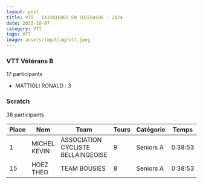 ```yaml
---
layout: post
title: VTT - TAISNIERES EN THIERACHE - 2024
date: 2023-10-07
category: VTT
tags: VTT
image: assets/img/blog/vtt.jpeg
---
```


### VTT Vétérans B
17 participants
- MATTIOLI RONALD : 3

### Scratch
38 participants

| Place | Nom | Team | Tours | Catégorie | Temps |
|---|---|---|---|---|---|
| 1 | MICHEL KEVIN | ASSOCIATION CYCLISTE BELLAINGEOISE | 9 | Seniors A | 0:38:53 | | 2 | RIVART ADRIEN | ASSOCIATION CYCLISTE BELLAINGEOISE | 9 | Seniors A | 0:38:53 | | 3 | JONET AXEL | LA ROUE D'OR GUISARDE | 9 | Seniors A | 0:38:53 | | 4 | DELY JULIEN | TEAM VTT JEUMONT | 9 | Seniors B | 0:38:53 | | 5 | QUINZIN YOURI | TEAM BOUSIES | 9 | Seniors B | 0:38:53 | | 6 | RIVART THIERRY | VTT  CLUB PONT SUR SAMBRE | 9 | Seniors B | 0:38:53 | | 7 | BAUDOIN ETIENNE | LES VIKINGS VTT MARCHE NORDIQUE OHAIN | 9 | Seniors B | 0:38:53 | | 8 | WINS STEPHANE | TEAM BOUSIES | 9 | Vétérans A | 0:38:53 | | 9 | CORMAN SEBASTIEN | CAMPHIN EN CAREMBAULT CYCLING TEAM | 9 | Vétérans A | 0:38:53 | | 10 | KADDOUR-DJEBBAR FREDERIC | VTT  CLUB PONT SUR SAMBRE | 9 | Vétérans A | 0:38:53 | | 11 | QUENTIN LAURENT | LA ROUE D'OR GUISARDE | 9 | Vétérans A | 0:38:53 | | 12 | DUHAMEL ARNAUD | AGNY ARTeam | 9 | Vétérans B | 0:38:53 | | 13 | SORET PASCAL | CAMPHIN EN CAREMBAULT CYCLING TEAM | 9 | Vétérans B | 0:38:53 | | 14 | MATTIOLI RONALD | TEAM SPECIALIZED LILLE | 9 | Vétérans B | 0:38:53 |
| 15 | HOEZ THEO | TEAM BOUSIES | 8 | Seniors A | 0:38:53 | | 16 | SCREVE THIBAUT | LES VIKINGS VTT MARCHE NORDIQUE OHAIN | 8 | Seniors B | 0:38:53 | | 17 | COURTY ANTOINE | LES VIKINGS VTT MARCHE NORDIQUE OHAIN | 8 | Seniors B | 0:38:53 | | 18 | SCREVE ROMAIN | LES VIKINGS VTT MARCHE NORDIQUE OHAIN | 8 | Seniors B | 0:38:53 | | 19 | BRUNIAUX STEPHANE | LES VIKINGS VTT MARCHE NORDIQUE OHAIN | 8 | Vétérans A | 0:38:53 | | 20 | RENAUT VINCENT | SAULZOIR MONTRECOURT CYCLING CLUB | 8 | Vétérans A | 0:38:53 | | 21 | FAUCONNIER DAMIEN | ASSOCIATION CYCLISTE D'ETROEUNGT | 8 | Vétérans A | 0:38:53 | | 22 | THORLET YANNICK | VELO CLUB DE L'ESCAUT ANZIN | 8 | Vétérans A | 0:38:53 | | 23 | PORQUET LUDOVIC | SAULZOIR MONTRECOURT CYCLING CLUB | 8 | Vétérans A | 0:38:53 | | 24 | MICHEL STEPHANE | ETOILE CYCLISTE FEIGNIES | 8 | Vétérans B | 0:38:53 | | 25 | MILLET FABRICE | VTT  CLUB PONT SUR SAMBRE | 8 | Vétérans B | 0:38:53 | | 26 | DUBRUILLE CHRISTOPHE | SAULZOIR MONTRECOURT CYCLING CLUB | 8 | Vétérans B | 0:38:53 | | 27 | ALDEBERT ARNAUD | GAZ ELEC CLUB DE DOUAI | 8 | Vétérans B | 0:38:53 | | 28 | MERIAUX FREDERIC | FLEURBAIX TEAM SHARK VTT | 8 | Vétérans B | 0:38:53 | | 29 | RAMETTE SAMUEL | VTT  CLUB PONT SUR SAMBRE | 8 | Vétérans B | 0:38:53 | | 30 | CONTESSE FREDERIC | ASSOCIATION CYCLISTE D'ETROEUNGT | 8 | Vétérans B | 0:38:53 | | 31 | BOULANGER DAVID | UNION SPORTIVE VALENCIENNES CRESPIN | 8 | Vétérans B | 0:38:53 | | 32 | DEGRELLE BENJAMIN | LES VIKINGS VTT MARCHE NORDIQUE OHAIN | 7 | Seniors B | 0:38:53 | | 33 | BERNIER STEPHANE | VTT  CLUB PONT SUR SAMBRE | 7 | Vétérans B | 0:38:53 | | 34 | TREHOUST FRANCOIS | AGNY ARTeam | 7 | Vétérans B | 0:38:53 | | 35 | DUBRAY YVES | LES VIKINGS VTT MARCHE NORDIQUE OHAIN | 7 | Vétérans B | 0:38:53 | | 36 | DESSAINT CYRIL | TEAM BOUSIES | 0 | Seniors A | 0:38:53 | | 37 | HOUDART PHILIPPE | CAMPHIN EN CAREMBAULT CYC | 0 | Vétérans B | 0:38:53 | | 38 | DRICA TEDDY | VELO CLUB SOLESMES | 0 | Vétérans B | 0:38:53 | 